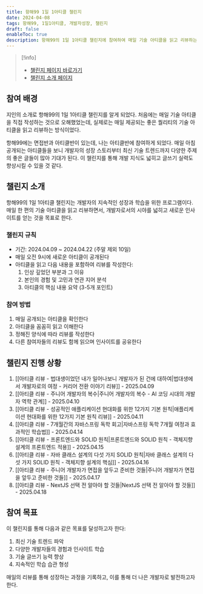 ```yaml
---
title: 항해99 1일 1아티클 챌린지
date: 2024-04-08
tags: 항해99, 1일1아티클, 개발자성장, 챌린지
draft: false
enableToc: true
description: 항해99의 1일 1아티클 챌린지에 참여하여 매일 기술 아티클을 읽고 리뷰하는 기록이다.
---
```


> [!info]
> - [챌린지 페이지 바로가기](https://99clubarticle.vercel.app/)
> - [챌린지 소개 페이지](https://hanghae99.spartacodingclub.kr/99club-1day1study)

## 참여 배경

지인의 소개로 항해99의 1일 1아티클 챌린지를 알게 되었다. 처음에는 매일 기술 아티클을 직접 작성하는 것으로 오해했었는데, 실제로는 매일 제공되는 좋은 퀄리티의 기술 아티클을 읽고 리뷰하는 방식이었다. 

항해99에는 면접반과 아티클반이 있는데, 나는 아티클반에 참여하게 되었다. 매일 아침 공개되는 아티클들을 보니 개발자의 성장 스토리부터 최신 기술 트렌드까지 다양한 주제의 좋은 글들이 많아 기대가 된다. 이 챌린지를 통해 개발 지식도 넓히고 글쓰기 실력도 향상시킬 수 있을 것 같다.

## 챌린지 소개

항해99의 1일 1아티클 챌린지는 개발자의 지속적인 성장과 학습을 위한 프로그램이다. 매일 한 편의 기술 아티클을 읽고 리뷰하면서, 개발자로서의 시야를 넓히고 새로운 인사이트를 얻는 것을 목표로 한다.

### 챌린지 규칙
- 기간: 2024.04.09 ~ 2024.04.22 (주말 제외 10일)
- 매일 오전 9시에 새로운 아티클이 공개된다
- 아티클을 읽고 다음 내용을 포함하여 리뷰를 작성한다:
  1. 인상 깊었던 부분과 그 이유
  2. 본인의 경험 및 고민과 연관 지어 분석
  3. 아티클의 핵심 내용 요약 (3-5개 포인트)

### 참여 방법
1. 매일 공개되는 아티클을 확인한다
2. 아티클을 꼼꼼히 읽고 이해한다
3. 정해진 양식에 따라 리뷰를 작성한다
4. 다른 참여자들의 리뷰도 함께 읽으며 인사이트를 공유한다

## 챌린지 진행 상황

1. [[아티클 리뷰 - 법대생이었던 내가 일어나보니 개발자가 된 건에 대하여|법대생에서 개발자로의 여정 - 커리어 전환 이야기 리뷰]] - 2025.04.09
2. [[아티클 리뷰 - 주니어 개발자의 복수|주니어 개발자의 복수 - AI 코딩 시대의 개발자 역학 관계]] - 2025.04.10
3. [[아티클 리뷰 - 성공적인 애플리케이션 현대화를 위한 12가지 기본 원칙|애플리케이션 현대화를 위한 12가지 기본 원칙 리뷰]] - 2025.04.11
4. [[아티클 리뷰 - 7개월간의 자바스프링 독학 회고|자바스프링 독학 7개월 여정과 효과적인 학습법]] - 2025.04.14
5. [[아티클 리뷰 - 프론트엔드와 SOLID 원칙|프론트엔드와 SOLID 원칙 - 객체지향 설계의 프론트엔드 적용]] - 2025.04.15
6. [[아티클 리뷰 - 자바 클래스 설계의 다섯 가지 SOLID 원칙|자바 클래스 설계의 다섯 가지 SOLID 원칙 - 객체지향 설계의 핵심]] - 2025.04.16
7. [[아티클 리뷰 - 주니어 개발자가 면접을 앞두고 준비한 것들|주니어 개발자가 면접을 앞두고 준비한 것들]] - 2025.04.17
8. [[아티클 리뷰 - NextJS 선택 전 알아야 할 것들|NextJS 선택 전 알아야 할 것들]] - 2025.04.18

## 참여 목표

이 챌린지를 통해 다음과 같은 목표를 달성하고자 한다:

1. 최신 기술 트렌드 파악
2. 다양한 개발자들의 경험과 인사이트 학습
3. 기술 글쓰기 능력 향상
4. 지속적인 학습 습관 형성

매일의 리뷰를 통해 성장하는 과정을 기록하고, 이를 통해 더 나은 개발자로 발전하고자 한다.